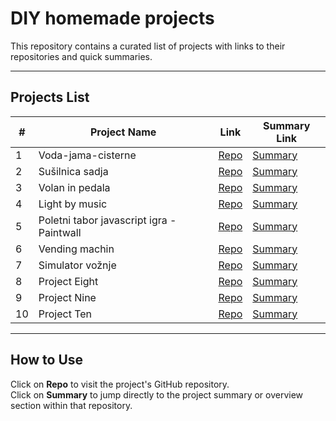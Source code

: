 # DIY homemade projects

This repository contains a curated list of projects with links to their repositories and quick summaries.

---

## Projects List

| #  | Project Name           | Link                          | Summary Link               |
|----|-----------------------|------------------------------------------|----------------------------|
| 1  | Voda-jama-cisterne      | [Repo](https://github.com/username/project-one) | [Summary](https://github.com/username/project-one#summary) |
| 2  | Sušilnica sadja         | [Repo](https://github.com/Matejos511/Domaci-Arduino-projekti/tree/main/Su_ilnica_14.5_delovna_verzija) | [Summary](https://github.com/username/project-two#summary) |
| 3  | Volan in pedala         | [Repo](https://github.com/username/project-three) | [Summary](https://github.com/username/project-three#summary) |
| 4  | Light by music            | [Repo](https://github.com/Matejos511/Domaci-Arduino-projekti/tree/main/BrainSmash_AcousticControlForRGBLEDStrips_6_2019) | [Summary](https://github.com/username/project-four#summary) |
| 5  | Poletni tabor javascript igra - Paintwall            | [Repo](https://github.com/username/project-five) | [Summary]([https://github.com/username/project-five#summary](https://github.com/Matejos511/Domaci-Arduino-projekti/tree/main/Ka%C4%8Dice)) |
| 6  | Vending machin             | [Repo](https://github.com/Matejos511/Domaci-Arduino-projekti/tree/main/vending_-_machinnn) | [Summary](https://github.com/username/project-six#summary) |
| 7  | Simulator vožnje           | [Repo](https://github.com/username/project-seven](https://github.com/Matejos511/Domaci-Arduino-projekti/tree/main/Gaming-sim-koda)) | [Summary](https://github.com/username/project-seven#summary) |
| 8  | Project Eight           | [Repo](https://github.com/username/project-eight) | [Summary](https://github.com/username/project-eight#summary) |
| 9  | Project Nine            | [Repo](https://github.com/username/project-nine) | [Summary](https://github.com/username/project-nine#summary) |
| 10 | Project Ten             | [Repo](https://github.com/username/project-ten) | [Summary](https://github.com/username/project-ten#summary) |

---

## How to Use

Click on **Repo** to visit the project's GitHub repository.  
Click on **Summary** to jump directly to the project summary or overview section within that repository.
